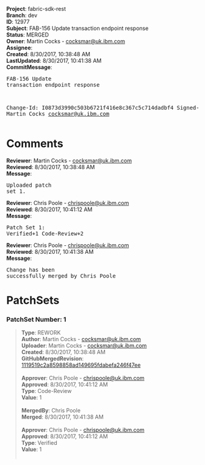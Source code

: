 <strong>Project</strong>: fabric-sdk-rest<br><strong>Branch</strong>: dev<br><strong>ID</strong>: 12977<br><strong>Subject</strong>: FAB-156 Update transaction endpoint response<br><strong>Status</strong>: MERGED<br><strong>Owner</strong>: Martin Cocks - cocksmar@uk.ibm.com<br><strong>Assignee</strong>:<br><strong>Created</strong>: 8/30/2017, 10:38:48 AM<br><strong>LastUpdated</strong>: 8/30/2017, 10:41:38 AM<br><strong>CommitMessage</strong>:<br><pre>FAB-156 Update transaction endpoint response

Change-Id: I0873d3990c503b6721f416e8c367c5c714dadbf4
Signed-off-by: Martin Cocks <cocksmar@uk.ibm.com>
</pre><h1>Comments</h1><strong>Reviewer</strong>: Martin Cocks - cocksmar@uk.ibm.com<br><strong>Reviewed</strong>: 8/30/2017, 10:38:48 AM<br><strong>Message</strong>: <pre>Uploaded patch set 1.</pre><strong>Reviewer</strong>: Chris Poole - chrispoole@uk.ibm.com<br><strong>Reviewed</strong>: 8/30/2017, 10:41:12 AM<br><strong>Message</strong>: <pre>Patch Set 1: Verified+1 Code-Review+2</pre><strong>Reviewer</strong>: Chris Poole - chrispoole@uk.ibm.com<br><strong>Reviewed</strong>: 8/30/2017, 10:41:38 AM<br><strong>Message</strong>: <pre>Change has been successfully merged by Chris Poole</pre><h1>PatchSets</h1><h3>PatchSet Number: 1</h3><blockquote><strong>Type</strong>: REWORK<br><strong>Author</strong>: Martin Cocks - cocksmar@uk.ibm.com<br><strong>Uploader</strong>: Martin Cocks - cocksmar@uk.ibm.com<br><strong>Created</strong>: 8/30/2017, 10:38:48 AM<br><strong>GitHubMergedRevision</strong>: [1119519c2a8598858ad149695fdabefa246f47ee](https://github.com/hyperledger/fabric-sdk-rest/commit/1119519c2a8598858ad149695fdabefa246f47ee)<br><br><strong>Approver</strong>: Chris Poole - chrispoole@uk.ibm.com<br><strong>Approved</strong>: 8/30/2017, 10:41:12 AM<br><strong>Type</strong>: Code-Review<br><strong>Value</strong>: 1<br><br><strong>MergedBy</strong>: Chris Poole<br><strong>Merged</strong>: 8/30/2017, 10:41:38 AM<br><br><strong>Approver</strong>: Chris Poole - chrispoole@uk.ibm.com<br><strong>Approved</strong>: 8/30/2017, 10:41:12 AM<br><strong>Type</strong>: Verified<br><strong>Value</strong>: 1<br><br></blockquote>